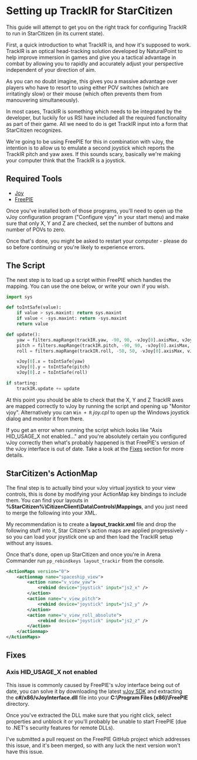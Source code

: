 # Setting up TrackIR for StarCitizen
This guide will attempt to get you on the right track for configuring TrackIR to
run in StarCitizen (in its current state).

First, a quick introduction to what TrackIR is, and how it's supposed to work.
TrackIR is an optical head-tracking solution developed by NaturalPoint to help
improve immersion in games and give you a tactical advantage in combat by allowing
you to rapidly and accurately adjust your perspective independent of your direction
of aim.

As you can no doubt imagine, this gives you a massive advantage over players who
have to resort to using either POV switches (which are irritatingly slow) or their
mouse (which often prevents them from manouvering simultaneously).

In most cases, TrackIR is something which needs to be integrated by the developer,
but luckily for us RSI have included all the required functionality as part of their
game. All we need to do is get TrackIR input into a form that StarCitizen recognizes.

We're going to be using FreePIE for this in combination with vJoy, the intention
is to allow us to emulate a second joystick which reports the TrackIR pitch and yaw
axes. If this sounds scary, basically we're making your computer think that the TrackIR
is a joystick.

## Required Tools
 - [Joy](http://vjoystick.sourceforge.net/site/)
 - [FreePIE](http://andersmalmgren.github.io/FreePIE/)

Once you've installed both of those programs, you'll need to open up the vJoy configuration
program ("Configure vjoy" in your start menu) and make sure that only X, Y and Z are checked,
set the number of buttons and number of POVs to zero.

Once that's done, you might be asked to restart your computer - please do so before
continuing or you're likely to experience errors.

## The Script
The next step is to load up a script within FreePIE which handles the mapping.
You can use the one below, or write your own if you wish.

```python
import sys

def toIntSafe(value):
    if value > sys.maxint: return sys.maxint
    if value < -sys.maxint: return -sys.maxint
    return value

def update():
	yaw = filters.mapRange(trackIR.yaw, -90, 90, -vJoy[0].axisMax, vJoy[0].axisMax)
	pitch = filters.mapRange(trackIR.pitch, -90, 90, -vJoy[0].axisMax, vJoy[0].axisMax)
	roll = filters.mapRange(trackIR.roll, -50, 50, -vJoy[0].axisMax, vJoy[0].axisMax)

	vJoy[0].x = toIntSafe(yaw)
	vJoy[0].y = toIntSafe(pitch)
	vJoy[0].z = toIntSafe(roll)

if starting:
    trackIR.update += update
```

At this point you should be able to check that the X, Y and Z TrackIR axes are
mapped correctly to vJoy by running the script and opening up "Monitor vjoy".
Alternatively you can `Win + R` *joy.cpl* to open up the Windows joystick dialog
and monitor it from there.

If you get an error when running the script which looks like
"Axis HID_USAGE_X not enabled..." and you're absolutely certain you configured vJoy
correctly then what's probably happened is that FreePIE's version of the vJoy interface
is out of date. Take a look at the [Fixes](#fixes) section for more details.

## StarCitizen's ActionMap
The final step is to actually bind your vJoy virtual joystick to your view controls,
this is done by modifying your ActionMap key bindings to include them. You can find
your layouts in **%StarCitizen%\CitizenClient\Data\Controls\Mappings**, and you
just need to merge the following into your XML.

My recommendation is to create a **layout_trackir.xml** file and drop the following
stuff into it, Star Citizen's action maps are applied progressively - so you can
load your joystick one up and then load the TrackIR setup without any issues.

Once that's done, open up StarCitizen and once you're in Arena Commander run
`pp_rebindkeys layout_trackir` from the console.

```xml
<ActionMaps version="0">
	<actionmap name="spaceship_view">
		<action name="v_view_yaw">
			<rebind device="joystick" input="js2_x" />
		</action>
		<action name="v_view_pitch">
			<rebind device="joystick" input="js2_y" />
		</action>
		<action name="v_view_roll_absolute">
			<rebind device="joystick" input="js2_z" />
		</action>
	</actionmap>
</ActionMaps>
```

## Fixes
### Axis HID_USAGE_X not enabled
This issue is commonly caused by FreePIE's vJoy interface being out of date, you
can solve it by downloading the latest [vJoy SDK](http://sourceforge.net/projects/vjoystick/files/Beta%202.x/2.0.4%20080714/vJoy204SDK-080714.zip/download)
and extracting the **c#/x86/vJoyInterface.dll** file into your **C:\Program Files (x86)\FreePIE** directory.

Once you've extracted the DLL make sure that you right click, select properties and unblock it
or you'll probably be unable to start FreePIE (due to .NET's security features for remote DLLs).

I've submitted a pull request on the FreePIE GitHub project which addresses this
issue, and it's been merged, so with any luck the next version won't have this issue.
